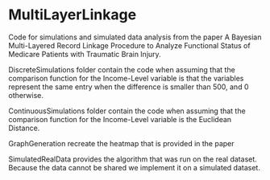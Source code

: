 # MultiLayerLinkage
Code for simulations and simulated data analysis from the paper A Bayesian Multi-Layered Record Linkage Procedure to Analyze Functional Status of Medicare Patients with Traumatic Brain Injury. 

DiscreteSimulations folder contain the code when assuming that the comparison function for the Income-Level variable is that the variables represent the same entry when the difference is smaller than 500, and 0 otherwise.

ContinuousSimulations folder contain the code when assuming that the comparison function for the Income-Level variable is the Euclidean Distance.

GraphGeneration recreate the heatmap that is provided in the paper


SimulatedRealData provides the algorithm that was run on the real dataset. Because the data cannot be shared we implement it on a simulated dataset. 
